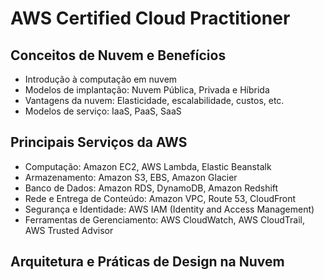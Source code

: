 # AWS Certified Cloud Practitioner

## Conceitos de Nuvem e Benefícios
- Introdução à computação em nuvem
- Modelos de implantação: Nuvem Pública, Privada e Híbrida
- Vantagens da nuvem: Elasticidade, escalabilidade, custos, etc.
- Modelos de serviço: IaaS, PaaS, SaaS

## Principais Serviços da AWS
- Computação: Amazon EC2, AWS Lambda, Elastic Beanstalk
- Armazenamento: Amazon S3, EBS, Amazon Glacier
- Banco de Dados: Amazon RDS, DynamoDB, Amazon Redshift
- Rede e Entrega de Conteúdo: Amazon VPC, Route 53, CloudFront
- Segurança e Identidade: AWS IAM (Identity and Access Management)
- Ferramentas de Gerenciamento: AWS CloudWatch, AWS CloudTrail, AWS 
Trusted Advisor

## Arquitetura e Práticas de Design na Nuvem


